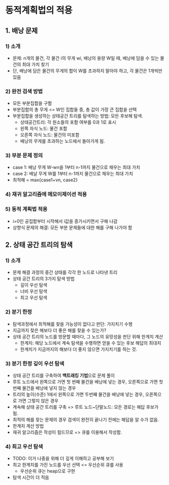 # 동적계획법의 적용

## 1. 배낭 문제

### 1) 소개

-   문제: n개의 물건, 각 물건 i의 무게 wi, 배낭의 용량 W일 때, 배낭에 담을 수 있는 물건의 최대 가치 찾기
-   단, 배낭에 담은 물건의 무게의 합이 W를 초과하지 말아야 하고, 각 물건은 1개씩만 있음

### 2) 완전 검색 방법

-   모든 부분집합을 구함
-   부분집합의 총 무게 <= W인 집합들 중, 총 값이 가장 큰 집합을 선택
-   부분집합을 생성하는 상태공간 트리를 탐색하는 방법: 모든 후보해 탐색.
    -   상태공간트리: 각 원소들의 포함 여부를 0과 1로 표시
    -   왼쪽 자식 노드: 물건 포함
    -   오른쪽 자식 노드: 물건의 미포함
    -   배낭의 무게를 초과하는 노드에서 돌아가게 됨.

### 3) 부분 문제 정의

-   case 1: 배낭 무게 W-wn을 1부터 n-1까지 물건으로 채우는 최대 가치
-   case 2: 배날 무게 W를 1부터 n-1까지 물건으로 채우는 최대 가치
-   최적해 = max{case1+vn, case2}

### 4) 재귀 알고리즘에 메모이제이션 적용

### 5) 동적 계획법 적용

-   i=0인 공집합부터 시작해서 i값을 증가시키면서 구해 나감
-   상향식 문제의 해결: 모든 부분 문제들에 대한 해를 구해 나가야 함

## 2. 상태 공간 트리의 탐색

### 1) 소개

-   문제 해결 과정의 중간 상태를 각각 한 노드로 나타낸 트리
-   상태 공간 트리의 3가지 탐색 방법
    -   깊이 우선 탐색
    -   너비 우선 탐색
    -   최고 우선 탐색

### 2) 분기 한정

-   탐색과정에서 최적해를 찾을 가능성이 없다고 판단: 가지치기 수행
-   지금까지 찾은 해보다 더 좋은 해를 찾을 수 있는가?
-   상태 공간 트리의 노드를 방문할 때마다, 그 노드의 유망성을 판단 위해 한계치 계산
    -   한계치: 해당 노드에서 계속 탐색을 수행하면 얻을 수 있는 후보 해답의 최대치
    -   한계치가 지금까지의 해보다 더 좋지 않으면 가지치기를 하는 것.

### 3) 분기 한정 깊이 우선 탐색

-   상태 공간 트리를 구축하여 **백트래킹 기법**으로 문제 풀이
-   루트 노드에서 왼쪽으로 가면 첫 번째 물건을 배낭에 넣는 경우, 오른쪽으로 가면 첫번째 물건을 배낭에 넣지 않는 경우
-   트리의 높이(수준) 1에서 왼쪽으로 가면 두번쨰 물건을 배낭에 넣는 경우, 오른쪽으로 가면 그렇지 않은 경우
-   계속해 상태 공간 트리를 구축 => 루트 노드~단말노드: 모든 경로는 해답 후보가 됨.
-   최적의 해를 찾는 문제의 경우 검색이 완전히 끝나기 전에는 해답을 알 수가 없음.
-   한계치 계산 방법
-   재귀 알고리즘은 작성이 힘드므로 => 큐를 이용해서 작성함.

### 4) 최고 우선 탐색

-   TODO: 이거 나중을 위해 더 깊게 이해하고 공부해 보기
-   최고 한계치를 가진 노드를 우선 선택 <= 우선순위 큐를 사용
    -   우선순위 큐는 heap으로 구현
-   탐색 시간이 더 적음
